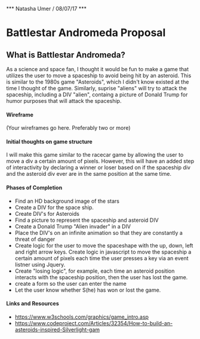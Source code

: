 *** Natasha Umer / 08/07/17 ***

# Battlestar Andromeda Proposal

## What is Battlestar Andromeda?

As a science and space fan, I thought it would be fun to make a game that
utilizes the user to move a spaceship to avoid being hit by an asteroid. This is
similar to the 1980s game "Asteroids", which I didn't know existed
at the time I thought of the game. Similarly, suprise "aliens" will try to attack
the spaceship, including a DIV "alien", containg a picture of Donald Trump for 
humor purposes that will attack the spaceship. 

#### Wireframe

(Your wireframes go here. Preferably two or more)

#### Initial thoughts on game structure

I will make this game similar to the racecar game by allowing the user to move a div
a certain amount of pixels. However, this will have an added step of interactivity by
declaring a winner or loser based on if the spaceship div and the asteroid div ever
are in the same position at the same time. 

#### Phases of Completion

* Find an HD background image of the stars
* Create a DIV for the space ship.
* Create DIV's for Asteroids
* Find a picture to represent the spaceship and asteroid DIV
* Create a Donald Trump "Alien invader" in a DIV
* Place the DIV's on an infinite animation so that they are constantly
a threat of danger
* Create logic for the user to move the spaceshape with the up, down, left and right
arrow keys. Create logic in javascript to move the spaceship a certain amount of pixels
each time the user presses a key via an event listner using Jquery. 
* Create "losing logic", for example, each time an asteroid position interacts
with the spaceship position, then the user has lost the game.
* create a form so the user can enter the name
* Let the user know whether S(he) has won or lost the game.  

#### Links and Resources

* https://www.w3schools.com/graphics/game_intro.asp
* https://www.codeproject.com/Articles/32354/How-to-build-an-asteroids-inspired-Silverlight-gam
